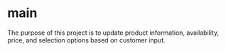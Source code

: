 # main
The purpose of this project is to update product information, availability, price, and selection options based on customer input.
